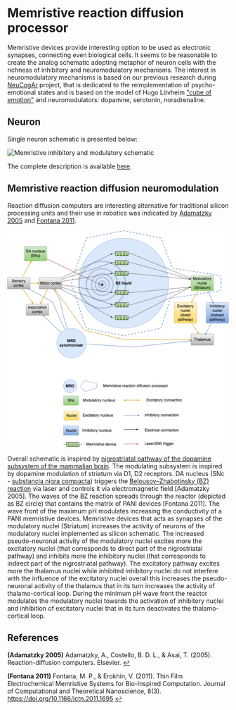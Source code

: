 # Memristive reaction diffusion processor

Memristive devices provide interesting option to be used as electronic synapses, connecting even biological cells. It seems to be reasonable to create the analog schematic adopting metaphor of neuron cells with the richness of inhibitory and neuromodulatory mechanisms. The interest in neuromodulatory mechanisms is based on our previous research during [NeuCogAr](https://github.com/research-team/NEUCOGAR) project, that is dedicated to the reimplementation of psycho-emotional states and is based on the model of Hugo Lövheim ["cube of emotion"](https://en.wikipedia.org/wiki/L%C3%B6vheim_cube_of_emotion) and neuromodulators: dopamine, serotonin, noradrenaline.

## Neuron

Single neuron schematic is presented below: 

![Memristive inhibitory and modulatory schematic](https://raw.githubusercontent.com/research-team/memristive-brain/master/doc/HL_mod_inh_mem_neuron.png)

The complete description is available [here](https://github.com/research-team/memristive-brain/blob/master/doc/memristive-brain_technical_roadmap.md#neuron).

##  Memristive reaction diffusion neuromodulation

Reaction diffusion computers are interesting alternative for traditional silicon processing units and their use in robotics was indicated by <span id="#a1">[Adamatzky 2005](#Adamatzky_2005)</span> and <span id="#a2">[Fontana 2011](#Fontana_2011)</span>.

![MRD processor high level architecture](MRD_modulator_synchroniser.png)

Overall schematic is inspired by [nigrostriatal pathway of the dopamine subsystem of the mammalian brain](https://en.wikipedia.org/wiki/Basal_ganglia#Circuit_connections). 
The modulating subsystem is inspired by dopamine modulation of striatum via D1, D2 receptors. DA nucleus (SNc - [substancia nigra compacta](https://en.wikipedia.org/wiki/Substantia_nigra)) triggers the [Belousov–Zhabotinsky (BZ) reaction](https://en.wikipedia.org/wiki/Belousov%E2%80%93Zhabotinsky_reaction) via laser and controls it via electromagnetic field [Adamatzky 2005]. The waves of the BZ reaction spreads through the reactor (depicted as BZ circle) that contains the matrix of PANI devices [Fontana 2011]. The wave front of the maximum pH modulates increasing the conductivity of a PANI memristive devices. Memristive devices that acts as synapses of the modulatory nuclei (Striatum) increases the activity of neurons of the modulatory nuclei implemented as silicon schematic. The increased pseudo-neuronal activity of the modulatory nuclei excites more the excitatory nuclei (that corresponds to direct part of the nigrostriatal pathway) and inhibits more the inhibitory nuclei (that corresponds to indirect part of the nigrostriatal pathway). The excitatory pathway excites more the thalamus nuclei while inhibited inhibitory nuclei do not interfere with the influence of the excitatory nuclei overall this increases the pseudo-neuronal activity of the thalamus that in its turn increases the activity of thalamo-cortical loop. During the minimum pH wave front the reactor modulates the modulatory nuclei towards the activation of inhibitory nuclei and inhibition of excitatory nuclei that in its turn deactivates the thalamo-cortical loop. 

## References

<b id="Adamatzky_2005">(Adamatzky 2005)</b> Adamatzky, A., Costello, B. D. L., & Asai, T. (2005). Reaction-diffusion computers. Elsevier. [↩](#a1)

<b id="Fontana_2011">(Fontana 2011)</b> Fontana, M. P., & Erokhin, V. (2011). Thin Film Electrochemical Memristive Systems for Bio-Inspired Computation. Journal of Computational and Theoretical Nanoscience, 8(3). https://doi.org/10.1166/jctn.2011.1695 [↩](#a2)


